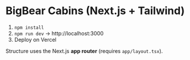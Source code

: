 # BigBear Cabins (Next.js + Tailwind)

1. `npm install`
2. `npm run dev` → http://localhost:3000
3. Deploy on Vercel

Structure uses the Next.js **app router** (requires `app/layout.tsx`).
